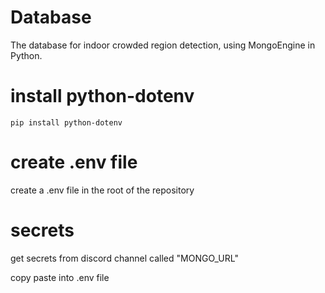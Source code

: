 # Database
The database for indoor crowded region detection, using MongoEngine in Python.


# install python-dotenv
    pip install python-dotenv

# create .env file

create a .env file in the root of the repository

# secrets
get secrets from discord channel called "MONGO_URL"

copy paste into .env file

